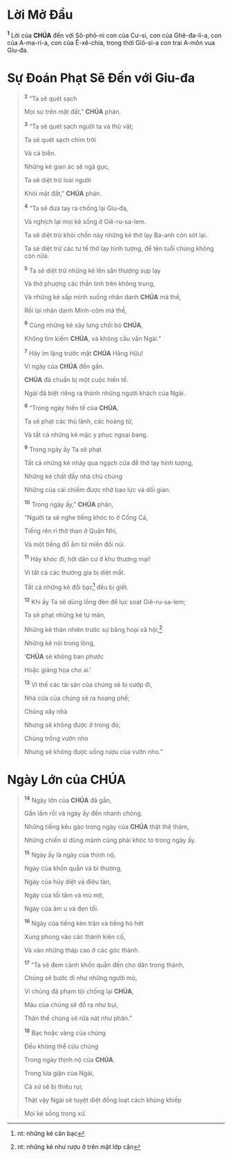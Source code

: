 # Lời Mở Đầu
<sup><b>1</b></sup> Lời của **CHÚA** đến với Sô-phô-ni con của Cư-si, con của Ghê-đa-li-a, con của A-ma-ri-a, con của Ê-xê-chia, trong thời Giô-si-a con trai A-môn vua Giu-đa.

# Sự Đoán Phạt Sẽ Đến với Giu-đa

> <sup><b>2</b></sup> “Ta sẽ quét sạch
>
> Mọi sự trên mặt đất,” **CHÚA** phán.
>
> <sup><b>3</b></sup> “Ta sẽ quét sạch người ta và thú vật;
>
> Ta sẽ quét sạch chim trời
>
> Và cá biển.
>
> Những kẻ gian ác sẽ ngã gục,
>
> Ta sẽ diệt trừ loài người
>
> Khỏi mặt đất,” **CHÚA** phán.
>
> <sup><b>4</b></sup> “Ta sẽ đưa tay ra chống lại Giu-đa,
>
> Và nghịch lại mọi kẻ sống ở Giê-ru-sa-lem.
>
> Ta sẽ diệt trừ khỏi chốn này những kẻ thờ lạy Ba-anh còn sót lại.
>
> Ta sẽ diệt trừ các tư tế thờ lạy hình tượng, để tên tuổi chúng không còn nữa.
>
> <sup><b>5</b></sup> Ta sẽ diệt trừ những kẻ lên sân thượng sụp lạy
>
> Và thờ phượng các thần linh trên không trung,
>
> Và những kẻ sấp mình xuống nhân danh **CHÚA** mà thề,
>
> Rồi lại nhân danh Minh-côm mà thề,
>
> <sup><b>6</b></sup> Cùng những kẻ xây lưng chối bỏ **CHÚA**,
>
> Không tìm kiếm **CHÚA**, và không cầu vấn Ngài.”
>
> <sup><b>7</b></sup> Hãy im lặng trước mặt **CHÚA** Hằng Hữu!
>
> Vì ngày của **CHÚA** đến gần.
>
> **CHÚA** đã chuẩn bị một cuộc hiến tế.
>
> Ngài đã biệt riêng ra thánh những người khách của Ngài.
>
> <sup><b>8</b></sup> “Trong ngày hiến tế của **CHÚA**,
>
> Ta sẽ phạt các thủ lãnh, các hoàng tử,
>
> Và tất cả những kẻ mặc y phục ngoại bang.
>
> <sup><b>9</b></sup> Trong ngày ấy Ta sẽ phạt
>
> Tất cả những kẻ nhảy qua ngạch cửa để thờ lạy hình tượng,
>
> Những kẻ chất đầy nhà chủ chúng
>
> Những của cải chiếm được nhờ bạo lực và dối gian.
>
> <sup><b>10</b></sup> Trong ngày ấy,” **CHÚA** phán,
>
> “Người ta sẽ nghe tiếng khóc to ở Cổng Cá,
>
> Tiếng rên rỉ thở than ở Quận Nhì,
>
> Và một tiếng đổ ầm từ miền đồi núi.
>
> <sup><b>11</b></sup> Hãy khóc đi, hỡi dân cư ở khu thương mại!
>
> Vì tất cả các thương gia bị diệt mất.
>
> Tất cả những kẻ đổi bạc[^1-dc23ec89-2735-4281-ac58-d2767ecb23f8] đều bị giết.
>
> <sup><b>12</b></sup> Khi ấy Ta sẽ dùng lồng đèn để lục soát Giê-ru-sa-lem;
>
> Ta sẽ phạt những kẻ tự mãn,
>
> Những kẻ thản nhiên trước sự băng hoại xã hội,[^2-dc23ec89-2735-4281-ac58-d2767ecb23f8]
>
> Những kẻ nói trong lòng,
>
> ‘**CHÚA** sẽ không ban phước
>
> Hoặc giáng họa cho ai.’
>
> <sup><b>13</b></sup> Vì thế các tài sản của chúng sẽ bị cướp đi,
>
> Nhà cửa của chúng sẽ ra hoang phế;
>
> Chúng xây nhà
>
> Nhưng sẽ không được ở trong đó;
>
> Chúng trồng vườn nho
>
> Nhưng sẽ không được uống rượu của vườn nho.”

# Ngày Lớn của **CHÚA**

> <sup><b>14</b></sup> Ngày lớn của **CHÚA** đã gần,
>
> Gần lắm rồi và ngày ấy đến nhanh chóng.
>
> Những tiếng kêu gào trong ngày của **CHÚA** thật thê thảm,
>
> Những chiến sĩ dũng mãnh cũng phải khóc to trong ngày ấy.
>
> <sup><b>15</b></sup> Ngày ấy là ngày của thịnh nộ,
>
> Ngày của khốn quẫn và bi thương,
>
> Ngày của hủy diệt và điêu tàn,
>
> Ngày của tối tăm và mù mịt,
>
> Ngày của âm u và đen tối.
>
> <sup><b>16</b></sup> Ngày của tiếng kèn trận và tiếng hò hét
>
> Xung phong vào các thành kiên cố,
>
> Và vào những tháp cao ở các góc thành.
>
> <sup><b>17</b></sup> “Ta sẽ đem cảnh khốn quẫn đến cho dân trong thành,
>
> Chúng sẽ bước đi như những người mù,
>
> Vì chúng đã phạm tội chống lại **CHÚA**,
>
> Máu của chúng sẽ đổ ra như bụi,
>
> Thân thể chúng sẽ rữa nát như phân.”
>
> <sup><b>18</b></sup> Bạc hoặc vàng của chúng
>
> Đều không thể cứu chúng
>
> Trong ngày thịnh nộ của **CHÚA**.
>
> Trong lửa giận của Ngài,
>
> Cả xứ sẽ bị thiêu rụi;
>
> Thật vậy Ngài sẽ tuyệt diệt đồng loạt cách khủng khiếp
>
> Mọi kẻ sống trong xứ.

[^1-dc23ec89-2735-4281-ac58-d2767ecb23f8]: nt: những kẻ cân bạc
[^2-dc23ec89-2735-4281-ac58-d2767ecb23f8]: nt: những kẻ như rượu ở trên mặt lớp cặn